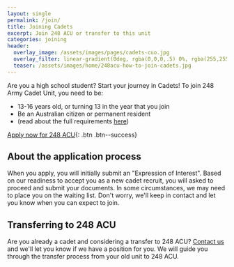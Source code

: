 ```yaml
---
layout: single
permalink: /join/
title: Joining Cadets
excerpt: Join 248 ACU or transfer to this unit
categories: joining
header:
  overlay_image: /assets/images/pages/cadets-cuo.jpg
  overlay_filter: linear-gradient(0deg, rgba(0,0,0,.5) 0%, rgba(255,255,255,.1) 100%)
  teaser: /assets/images/home/248acu-how-to-join-cadets.jpg
---
```


Are you a high school student? Start your journey in Cadets! To join 248 Army Cadet Unit, you need to be: 

- 13-16 years old, or turning 13 in the year that you join
- Be an Australian citizen or permanent resident
- (read about the full requirements [here]({{site.data.links.aac_join_url}}))

[Apply now for 248 ACU]({{site.data.links.cadet_eoi_url}}){: .btn .btn--success}

## About the application process

When you apply, you will initially submit an "Expression of Interest". Based on our readiness to accept you as a new cadet recruit, you will asked to proceed and submit your documents. In some circumstances, we may need to place you on the waiting list. Don't worry, we'll keep in contact and let you know when you can expect to join. 

## Transferring to 248 ACU

Are you already a cadet and considering a transfer to 248 ACU? [Contact us](mailto:248acu@armycadets.gov.au) and we'll let you know if we have a position for you. We will guide you through the transfer process from your old unit to 248 ACU.
